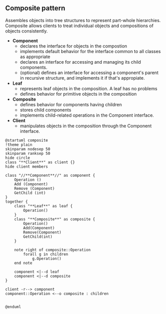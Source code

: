 ## Composite pattern

Assembles objects into tree structures to represent part-whole hierarchies. Composite allows clients to treat individual objects and compositions of objects consistently.

* **Component**
  * declares the interface for objects in the compostion
  * implements default behavior for the interface common to all classes as appropriate
  * declares an interface for accessing and managing its child components.
  * (optional) defines an interface for accessing a component's parent in recursive structure, and implements it if that's appropiate.
* **Leaf**
  * represents leaf objects in the composition. A leaf has no problems
  * defines behavior for primitive objects in the composition
* **Composite**
  * defines behavior for components having children
  * stores child components
  * implements child-related operations in the Component interface.
* **Client**
  * manipulates objects in the composition through the Component interface.

```plantuml
@startuml composite
!theme plain
skinparam nodesep 50
skinparam ranksep 50
hide circle
class "**Client**" as client {}
hide client members

class "//**Component**//" as component {
    Operation ()
    Add (Component)
    Remove (Component)
    GetChild (int)
}
together {
    class "**Leaf**" as leaf {
        Operation()
    }
    class "**Composite**" as composite {
        Operation()
        Add(Component)
        Remove(Component)
        GetChild(int)
    }

    note right of composite::Operation
        forall g in children
            g.Operation()
    end note 

    component <|--d leaf
    component <|--d composite
}

client -r--> component
component::Operation <--o composite : children


@enduml
```
